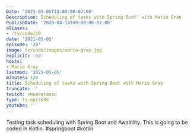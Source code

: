 ```yaml
---
Date: '2021-05-05T12:00:00-07:00'
Description: Scheduling of tasks with Spring Boot’ with Mario Gray
PublishDate: '2020-04-14T00:00:00-07:00'
aliases:
- /tv/code/29
date: '2021-05-05'
episode: '29'
image: tv/code/images/mario-gray.jpg
explicit: 'no'
hosts:
- Mario Gray
lastmod: '2021-05-05'
minutes: 120
title: Scheduling of tasks with Spring Boot with Mario Gray
truncate: ''
twitch: vmwaretanzu
type: tv-episode
youtube: ''
---
```


Testing task scheduling with Spring Boot and Awaitility. This is going to be coded in Kotlin. #springboot #kotlin